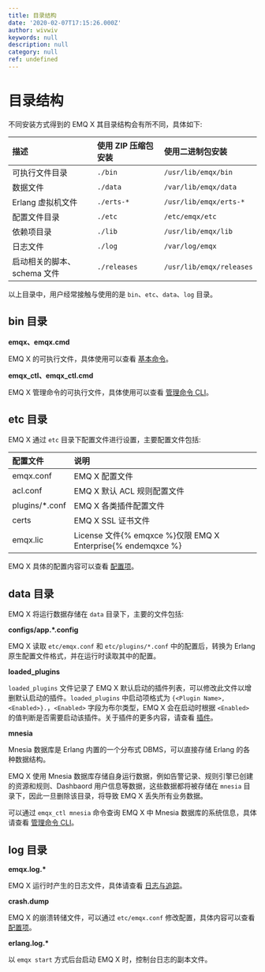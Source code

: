 ```yaml
---
title: 目录结构
date: '2020-02-07T17:15:26.000Z'
author: wivwiv
keywords: null
description: null
category: null
ref: undefined
---
```


# 目录结构

不同安装方式得到的 EMQ X 其目录结构会有所不同，具体如下:

| 描述 | 使用 ZIP 压缩包安装 | 使用二进制包安装 |
| :--- | :--- | :--- |
| 可执行文件目录 | `./bin` | `/usr/lib/emqx/bin` |
| 数据文件 | `./data` | `/var/lib/emqx/data` |
| Erlang 虚拟机文件 | `./erts-*` | `/usr/lib/emqx/erts-*` |
| 配置文件目录 | `./etc` | `/etc/emqx/etc` |
| 依赖项目录 | `./lib` | `/usr/lib/emqx/lib` |
| 日志文件 | `./log` | `/var/log/emqx` |
| 启动相关的脚本、schema 文件 | `./releases` | `/usr/lib/emqx/releases` |

以上目录中，用户经常接触与使用的是 `bin`、`etc`、`data`、`log` 目录。

## bin 目录

**emqx、emqx.cmd**

EMQ X 的可执行文件，具体使用可以查看 [基本命令](command-line.md)。

**emqx\_ctl、emqx\_ctl.cmd**

EMQ X 管理命令的可执行文件，具体使用可以查看 [管理命令 CLI](../ming-ling-hang-jie-kou/cli.md)。

## etc 目录

EMQ X 通过 `etc` 目录下配置文件进行设置，主要配置文件包括:

| 配置文件 | 说明 |
| :--- | :--- |
| emqx.conf | EMQ X 配置文件 |
| acl.conf | EMQ X 默认 ACL 规则配置文件 |
| plugins/\*.conf | EMQ X 各类插件配置文件 |
| certs | EMQ X SSL 证书文件 |
| emqx.lic | License 文件{% emqxce %}仅限 EMQ X Enterprise{% endemqxce %} |

EMQ X 具体的配置内容可以查看 [配置项](../can-shu-pei-zhi/configuration.md)。

## data 目录

EMQ X 将运行数据存储在 `data` 目录下，主要的文件包括:

**configs/app.\*.config**

EMQ X 读取 `etc/emqx.conf` 和 `etc/plugins/*.conf` 中的配置后，转换为 Erlang 原生配置文件格式，并在运行时读取其中的配置。

**loaded\_plugins**

`loaded_plugins` 文件记录了 EMQ X 默认启动的插件列表，可以修改此文件以增删默认启动的插件。`loaded_plugins` 中启动项格式为 `{<Plugin Name>, <Enabled>}.`，`<Enabled>` 字段为布尔类型，EMQ X 会在启动时根据 `<Enabled>` 的值判断是否需要启动该插件。关于插件的更多内容，请查看 [插件](../cha-jian-guan-li/plugins.md)。

**mnesia**

Mnesia 数据库是 Erlang 内置的一个分布式 DBMS，可以直接存储 Erlang 的各种数据结构。

EMQ X 使用 Mnesia 数据库存储自身运行数据，例如告警记录、规则引擎已创建的资源和规则、Dashbaord 用户信息等数据，这些数据都将被存储在 `mnesia` 目录下，因此一旦删除该目录，将导致 EMQ X 丢失所有业务数据。

可以通过 `emqx_ctl mnesia` 命令查询 EMQ X 中 Mnesia 数据库的系统信息，具体请查看 [管理命令 CLI](../ming-ling-hang-jie-kou/cli.md)。

## log 目录

**emqx.log.\***

EMQ X 运行时产生的日志文件，具体请查看 [日志与追踪](log.md)。

**crash.dump**

EMQ X 的崩溃转储文件，可以通过 `etc/emqx.conf` 修改配置，具体内容可以查看 [配置项](../can-shu-pei-zhi/configuration.md)。

**erlang.log.\***

以 `emqx start` 方式后台启动 EMQ X 时，控制台日志的副本文件。

